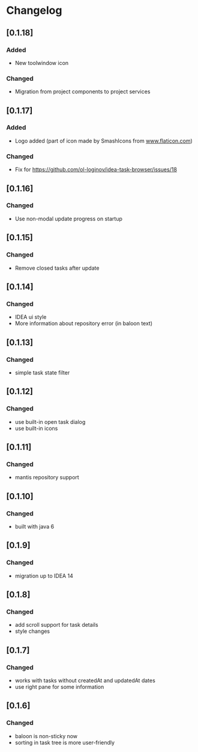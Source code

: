 <!-- Keep a Changelog guide -> https://keepachangelog.com -->

# Changelog

## [0.1.18]
### Added
- New toolwindow icon

### Changed
- Migration from project components to project services

## [0.1.17]
### Added
- Logo added (part of icon made by SmashIcons from www.flaticon.com)

### Changed
- Fix for https://github.com/ol-loginov/idea-task-browser/issues/18

## [0.1.16]
### Changed
- Use non-modal update progress on startup


## [0.1.15]
### Changed
- Remove closed tasks after update


## [0.1.14]
### Changed
- IDEA ui style
- More information about repository error (in baloon text)


## [0.1.13]
### Changed
- simple task state filter


## [0.1.12]
### Changed
- use built-in open task dialog
- use built-in icons


## [0.1.11]
### Changed
- mantis repository support


## [0.1.10]
### Changed
- built with java 6


## [0.1.9]
### Changed
- migration up to IDEA 14


## [0.1.8]
### Changed
- add scroll support for task details
- style changes


## [0.1.7]
### Changed
- works with tasks without createdAt and updatedAt dates
- use right pane for some information


## [0.1.6]
### Changed
- baloon is non-sticky now
- sorting in task tree is more user-friendly

